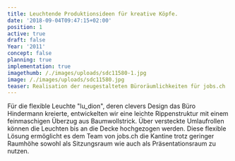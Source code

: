 ```yaml
---
title: Leuchtende Produktionsideen für kreative Köpfe.
date: '2018-09-04T09:47:15+02:00'
position: 1
active: true
draft: false
Year: '2011'
concept: false
planning: true
implementation: true
imagethumb: /./images/uploads/sdc11580-1.jpg
image: /./images/uploads/sdc11580.jpg
teaser: Realisation der neugestalteten Büroräumlichkeiten für jobs.ch
---
```

Für die flexible Leuchte "lu_dion", deren clevers Design das Büro Hindermann kreierte, entwickelten wir eine leichte Rippenstruktur mit einem feinmaschigen Überzug aus Baumwollstrick. Über versteckte Umlaufrollen können die Leuchten bis an die Decke hochgezogen werden. Diese flexible Lösung ermöglicht es dem Team von jobs.ch die Kantine trotz geringer Raumhöhe sowohl als Sitzungsraum wie auch als Präsentationsraum zu nutzen.
